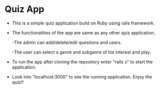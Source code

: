# Quiz App

* This is a simple quiz application build on Ruby using rails framework.
* The functionalities of the app are same as any other quiz application.

	-The admin can add/delete/edit questions and users.
	
	-The user can select a genre and subgenre of his interest and play.
* To run the app after cloning the repository enter "rails s" to start the application.
* Look into "localhost:3000" to see the running application.
 Enjoy the quiz!!

